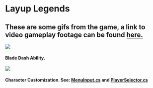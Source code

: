 # Layup Legends #

## These are some gifs from the game, a link to video gameplay footage can be found [here.](https://www.youtube.com/watch?v=YgSjQWElBGg&list=PLkk-ldTRSFhnuiMp9ePe6m7-b__mOno4v)

![](preview/BladeDash.gif) <br/>
#### Blade Dash Ability. <br/> ####

![](preview/Selector.gif) <br/>
#### Character Customization. See: [MenuInput.cs](MenuInput.cs) and [PlayerSelector.cs](PlayerSelector.cs) <br/> ####





